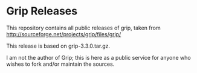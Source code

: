 # Grip Releases

This repository contains all public releases of grip, taken from
<http://sourceforge.net/projects/grip/files/grip/>

This release is based on grip-3.3.0.tar.gz.

I am not the author of Grip; this is here as a public service for
anyone who wishes to fork and/or maintain the sources.


